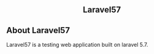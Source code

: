 <h2 align="center">Laravel57</h2>



## About Laravel57

Laravel57 is a testing web application built on laravel 5.7.


